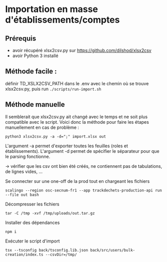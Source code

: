 # Importation en masse d'établissements/comptes

## Prérequis

- avoir récupéré xlsx2csv.py sur https://github.com/dilshod/xlsx2csv
- avoir Python 3 installé

## Méthode facile :

définir TD_XSLX2CSV_PATH dans le .env avec le chemin où se trouve xlsx2csv.py, puis run `./scripts/run-import.sh`

## Méthode manuelle

Il semblerait que xlsx2csv.py ait changé avec le temps et ne soit plus compatible avec le script. Voici donc la méthode pour faire les étapes manuellement en cas de problème :

```
python3 xlsx2csv.py -a -d=";" import.xlsx out
```

L'argument -a permet d'exporter toutes les feuilles (roles et établissements). L'argument -d permet de spécifier le séparateur pour que le parsing fonctionne.

-> vérifier que les csv ont bien été créés, ne contiennent pas de tabulations, de lignes vides, ...

Se connecter sur une one-off de la prod tout en chargeant les fichiers

```
scalingo --region osc-secnum-fr1 --app trackdechets-production-api run --file out bash
```

Décompresser les fichiers

```
tar -C /tmp -xvf /tmp/uploads/out.tar.gz
```

Installer des dépendances

```
npm i
```

Exécuter le script d'import

```
tsx --tsconfig back/tsconfig.lib.json back/src/users/bulk-creation/index.ts --csvDir=/tmp/
```
